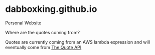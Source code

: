 # dabboxking.github.io
Personal Website

<p>Where are the quotes coming from?</p>
<p>Quotes are currently coming from an AWS lambda expression and will eventually come from <a href="https://github.com/dabboxking/quote-api">The Quote API</a></p>
